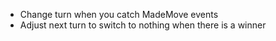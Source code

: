 - Change turn when you catch MadeMove events
- Adjust next turn to switch to nothing when there is a winner